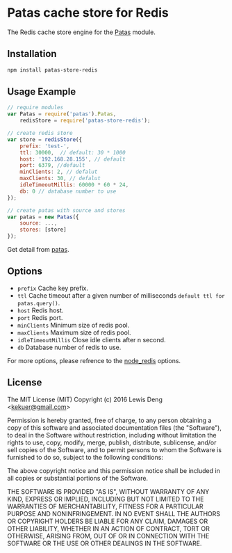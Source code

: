 # Patas cache store for Redis

The Redis cache store engine for the [Patas](
    https://github.com/funwun/patas) module.

## Installation
```bash
npm install patas-store-redis
```

## Usage Example
```javascript
// require modules
var Patas = require('patas').Patas,
    redisStore = require('patas-store-redis');

// create redis store
var store = redisStore({
    prefix: 'test-',
    ttl: 30000,  // default: 30 * 1000
    host: '192.168.28.155', // default
    port: 6379, //default
    minClients: 2, // defalut
    maxClients: 30, // defalut
    idleTimeoutMillis: 60000 * 60 * 24,
    db: 0 // database number to use
});

// create patas with source and stores
var patas = new Patas({
    source: ...,
    stores: [store]
});
```
Get detail from [patas](https://github.com/funwun/patas).

## Options
* `prefix` Cache key prefix.
* `ttl` Cache timeout after a given number of milliseconds `default ttl for patas.query()`.
* `host` Redis host.
* `port` Redis port.
* `minClients` Minimum size of redis pool.
* `maxClients` Maximum size of redis pool.
* `idleTimeoutMillis` Close idle clients after n second.
* `db` Database number of redis to use.

For more options, please refrence to the [node_redis](https://github.com/NodeRedis/node_redis#options-object-properties) options.

## License

The MIT License (MIT) Copyright (c) 2016 Lewis Deng &lt;kekuer@gmail.com&gt;

Permission is hereby granted, free of charge, to any person obtaining a copy of this software and associated documentation files (the "Software"), to deal in the Software without restriction, including without limitation the rights to use, copy, modify, merge, publish, distribute, sublicense, and/or sell copies of the Software, and to permit persons to whom the Software is furnished to do so, subject to the following conditions:

The above copyright notice and this permission notice shall be included in all copies or substantial portions of the Software.

THE SOFTWARE IS PROVIDED "AS IS", WITHOUT WARRANTY OF ANY KIND, EXPRESS OR IMPLIED, INCLUDING BUT NOT LIMITED TO THE WARRANTIES OF MERCHANTABILITY, FITNESS FOR A PARTICULAR PURPOSE AND NONINFRINGEMENT. IN NO EVENT SHALL THE AUTHORS OR COPYRIGHT HOLDERS BE LIABLE FOR ANY CLAIM, DAMAGES OR OTHER LIABILITY, WHETHER IN AN ACTION OF CONTRACT, TORT OR OTHERWISE, ARISING FROM, OUT OF OR IN CONNECTION WITH THE SOFTWARE OR THE USE OR OTHER DEALINGS IN THE SOFTWARE.
